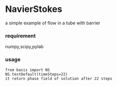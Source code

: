 # NavierStokes
a simple example of flow in a tube with barrier

### requirement
numpy,scipy,pylab
### usage 
```
from basis import NS
NS.testDefault(timeSteps=22)
it return phase field of solution after 22 steps
